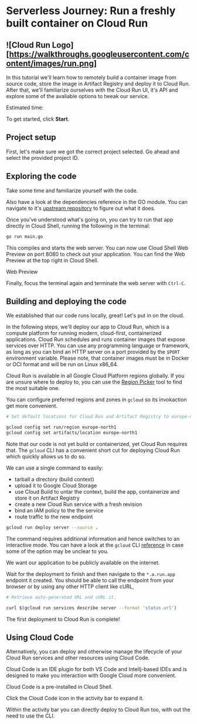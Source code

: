 <walkthrough-metadata>
  <meta name="title" content="Serverless Journey>: Run a freshly built container on Cloud Run" />
  <meta name="description" content="Learn how to build, containerize, store and deploy a container image to Google Cloud Run." />
  <meta name="keywords" content="deploy, containers, console, run" />
</walkthrough-metadata>

# Serverless Journey: Run a freshly built container on Cloud Run

## ![Cloud Run Logo][https://walkthroughs.googleusercontent.com/content/images/run.png]

In this tutorial we'll learn how to remotely build a container image from source code, store the image in Artifact Registry and deploy it to Cloud Run. After that, we'll familiarize ourselves with the Cloud Run UI, it's API and explore some of the avaliable options to tweak our service.

<walkthrough-tutorial-difficulty difficulty="2"></walkthrough-tutorial-difficulty>

Estimated time:
<walkthrough-tutorial-duration duration="15"></walkthrough-tutorial-duration>

To get started, click **Start**.

## Project setup

First, let's make sure we got the correct project selected. Go ahead and select the provided project ID.

<walkthrough-project-setup billing="true"></walkthrough-project-setup>

<walkthrough-enable-apis apis="cloudbuild.googleapis.com,
run.googleapis.com,
artifactregistry.googleapis.com">
</walkthrough-enable-apis>

## Exploring the code

Take some time and 
<walkthrough-editor-open-file filePath="cloudshell_open/serverless/main.go">
familiarize yourself with the code.
</walkthrough-editor-open-file>

Also have a look at the dependencies reference in the GO module. You can navigate to it's [upstream repository](https://github.com/helloworlddan/tortune) to figure out what it does.

Once you've understood what's going on, you can try to run that app directly in Cloud Shell, running the following in the terminal:

```bash
go run main.go
```

This compiles and starts the web server. You can now use Cloud Shell Web Preview on port 8080 to check out your application. You can find the Web Preview at the top right in Cloud Shell.

<walkthrough-editor-spotlight spotlightId="cloud-shell-web-preview-button" target="cloudshell">Web Preview</walkthrough-editor-spotlight>

Finally, focus the terminal again and terminate the web server with `Ctrl-C`.

## Building and deploying the code

We established that our code runs locally, great! Let's put in on the cloud.

<!-- TODO, verify OCI -->
In the following steps, we'll deploy our app to Cloud Run, which is a compute platform for running modern, cloud-first, containerized applications. Cloud Run schedules and runs container images that expose services over HTTP. You can use any programming language or framework, as long as you can bind an HTTP server on a port provided by the `$PORT` environment variable.  Please note, that container images must be in Docker or OCI format and will be run on Linux x86_64.

Cloud Run is available in all Google Cloud Platform regions globally. If you are unsure where to deploy to, you can use the [Region Picker](https://cloud.withgoogle.com/region-picker/) tool to find the most suitable one.

You can configure preferred regions and zones in `gcloud` so its invokaction get more convenient.

```bash
# Set default locations for Cloud Run and Artifact Registry to europe-north1, Finland.

gcloud config set run/region europe-north1 
gcloud config set artifacts/location europe-north1 
```

Note that our code is not yet build or containerized, yet Cloud Run requires that.
The `gcloud` CLI has a convenient short cut for deploying Cloud Run which quickly allows us to do so.

We can use a single command to easily:
- tarball a directory (build context)
- upload it to Google Cloud Storage
- use Cloud Build to untar the context, build the app, containerize and store it on Artifact Registry
- create a new Cloud Run service with a fresh revision
- bind an IAM policy to the the service
- route traffic to the new endpoint

```bash
gcloud run deploy server --source .
```

The command requires additional information and hence switches to an interactive mode. You can have a look at the `gcloud` CLI [reference](https://cloud.google.com/sdk/gcloud/reference/run/deploy) in case some of the option may be unclear to you.

We want our application to be publicly available on the internet.

Wait for the deployment to finish and then navigate to the `*.a.run.app` endpoint it created. You should be able to call the endpoint from your browser or by using any other HTTP client like cURL,

```bash
# Retrieve auto-generated URL and cURL it.

curl $(gcloud run services describe server --format 'status.url')
```

The first deployment to Cloud Run is complete!

## Using Cloud Code 

Alternatively, you can deploy and otherwise manage the lifecycle of your Cloud Run services and other resources using Cloud Code.

Cloud Code is an IDE plugin for both VS Code and Intellj-based IDEs and is designed to make you interaction with Google Cloud more convenient.

Cloud Code is a pre-installed in Cloud Shell.

Click the
<walkthrough-editor-spotlight spotlightId="activity-bar-cloud-code">
Cloud Code icon in the activity bar
</walkthrough-editor-spotlight>
to expand it.

Within the activity bar
<walkthrough-editor-spotlight spotlightId="cloud-code-cloud-run-deploy">
you can directly deploy to Cloud Run
</walkthrough-editor-spotlight>
too, with out the need to use the CLI.

